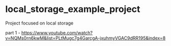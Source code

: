# local_storage_example_project
 Project focused on local storage

part 1 - <https://www.youtube.com/watch?v=NQMs0rn6kwM&list=PLtMugc7g4GarcgA-jxuhmyVGAC9dRR195&index=8>
